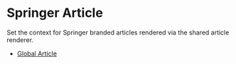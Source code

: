 # Springer Article

Set the context for Springer branded articles rendered via the shared article renderer.

- [Global Article](#global-article)